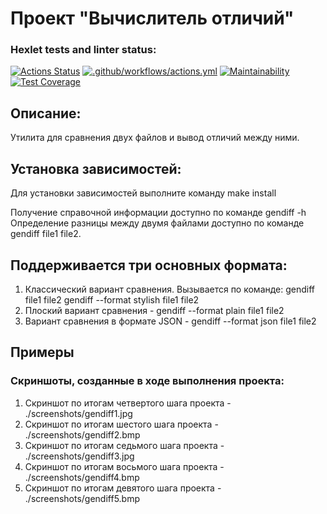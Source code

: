 # Проект "Вычислитель отличий"


### Hexlet tests and linter status:
[![Actions Status](https://github.com/mvv712/fullstack-javascript-project-46/actions/workflows/hexlet-check.yml/badge.svg)](https://github.com/mvv712/fullstack-javascript-project-46/actions)
[![.github/workflows/actions.yml](https://github.com/mvv712/fullstack-javascript-project-46/actions/workflows/actions.yml/badge.svg)](https://github.com/mvv712/fullstack-javascript-project-46/actions/workflows/actions.yml)
[![Maintainability](https://api.codeclimate.com/v1/badges/669055099b50ad1b213c/maintainability)](https://codeclimate.com/github/mvv712/fullstack-javascript-project-46/maintainability)
[![Test Coverage](https://api.codeclimate.com/v1/badges/669055099b50ad1b213c/test_coverage)](https://codeclimate.com/github/mvv712/fullstack-javascript-project-46/test_coverage)


## Описание:
  Утилита для сравнения двух файлов и вывод отличий между ними.

## Установка зависимостей:
  Для установки зависимостей выполните команду make install

Получение справочной информации доступно по команде gendiff -h
Определение разницы между двумя файлами доступно по команде gendiff file1 file2.

## Поддерживается три основных формата:
  1. Классический вариант сравнения. Вызывается по команде:
    gendiff file1 file2
    gendiff --format stylish file1 file2
  2. Плоский вариант сравнения - gendiff --format plain file1 file2
  3. Вариант сравнения в формате JSON - gendiff --format json file1 file2

## Примеры
### Скриншоты, созданные в ходе выполнения проекта:
  1. Скриншот по итогам четвертого шага проекта - ./screenshots/gendiff1.jpg
  2. Скриншот по итогам шестого шага проекта - ./screenshots/gendiff2.bmp
  3. Скриншот по итогам седьмого шага проекта - ./screenshots/gendiff3.jpg
  4. Скриншот по итогам восьмого шага проекта - ./screenshots/gendiff4.bmp
  5. Скриншот по итогам девятого шага проекта - ./screenshots/gendiff5.bmp